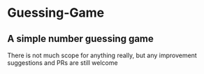 # Guessing-Game
## A simple number guessing game
There is not much scope for anything really, but any improvement suggestions and PRs are still welcome 

